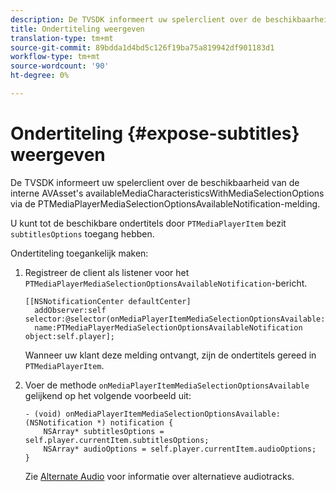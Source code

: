 ```yaml
---
description: De TVSDK informeert uw spelerclient over de beschikbaarheid van de interne AVAsset's availableMediaCharacteristicsWithMediaSelectionOptions via de PTMediaPlayerMediaSelectionOptionsAvailableNotification-melding.
title: Ondertiteling weergeven
translation-type: tm+mt
source-git-commit: 89bdda1d4bd5c126f19ba75a819942df901183d1
workflow-type: tm+mt
source-wordcount: '90'
ht-degree: 0%

---
```



# Ondertiteling {#expose-subtitles} weergeven

De TVSDK informeert uw spelerclient over de beschikbaarheid van de interne AVAsset&#39;s availableMediaCharacteristicsWithMediaSelectionOptions via de PTMediaPlayerMediaSelectionOptionsAvailableNotification-melding.

U kunt tot de beschikbare ondertitels door `PTMediaPlayerItem` bezit `subtitlesOptions` toegang hebben.

Ondertiteling toegankelijk maken:

1. Registreer de client als listener voor het `PTMediaPlayerMediaSelectionOptionsAvailableNotification`-bericht.

   ```
   [[NSNotificationCenter defaultCenter]  
     addObserver:self selector:@selector(onMediaPlayerItemMediaSelectionOptionsAvailable:)  
     name:PTMediaPlayerMediaSelectionOptionsAvailableNotification object:self.player];
   ```

   Wanneer uw klant deze melding ontvangt, zijn de ondertitels gereed in `PTMediaPlayerItem`.
1. Voer de methode `onMediaPlayerItemMediaSelectionOptionsAvailable` gelijkend op het volgende voorbeeld uit:

   ```
   - (void) onMediaPlayerItemMediaSelectionOptionsAvailable:(NSNotification *) notification { 
       NSArray* subtitlesOptions = self.player.currentItem.subtitlesOptions; 
       NSArray* audioOptions = self.player.currentItem.audioOptions; 
   }
   ```

   Zie [Alternate Audio](../../alternate-audio/ios-3x-alternate-audio.md) voor informatie over alternatieve audiotracks.